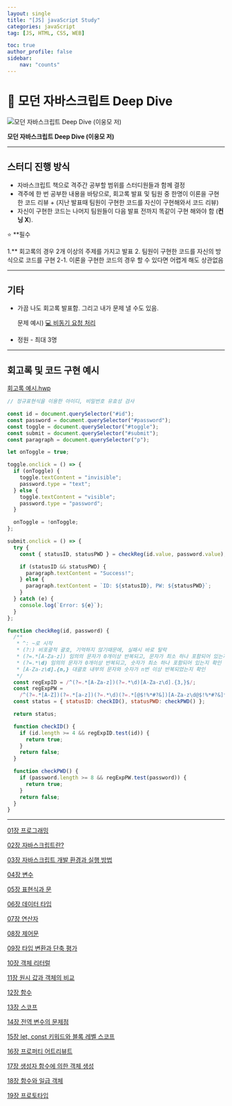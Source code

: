 ```yaml
---
layout: single
title: "[JS] javaScript Study"
categories: javaScript
tag: [JS, HTML, CSS, WEB]

toc: true
author_profile: false
sidebar:
    nav: "counts"
---
```


# 📖 모던 자바스크립트 Deep Dive

![**모던 자바스크립트 Deep Dive (이웅모 저)**](%F0%9F%93%96%20%E1%84%86%E1%85%A9%E1%84%83%E1%85%A5%E1%86%AB%20%E1%84%8C%E1%85%A1%E1%84%87%E1%85%A1%E1%84%89%E1%85%B3%E1%84%8F%E1%85%B3%E1%84%85%E1%85%B5%E1%86%B8%E1%84%90%E1%85%B3%20Deep%20Dive%202817ff98978a42ecb503935d5a944375/Untitled.png)

**모던 자바스크립트 Deep Dive (이웅모 저)**

---

## **스터디 진행 방식**

- 자바스크립트 책으로 격주간 공부할 범위를 스터디원들과 함께 결정
- 격주에 한 번 공부한 내용을 바탕으로, 회고록 발표 및 팀원 중 한명이 이론을 구현한 코드 리뷰 + (지난 발표때 팀원이 구현한 코드를 자신이 구현해와서 코드 리뷰)
- 자신이 구현한 코드는 나머지 팀원들이 다음 발표 전까지 똑같이 구현 해와야 함 (**컨닝 X**).

<aside>
⭐ **필수

1.** 회고록의 경우 2개 이상의 주제를 가지고 발표
2. 팀원이 구현한 코드를 자신의 방식으로 코드를 구현
2-1. 이론을 구현한 코드의 경우 할 수 있다면 어렵게 해도 상관없음

</aside>

---

## 기타

- 가끔 나도 회고록 발표함. 그리고 내가 문제 낼 수도 있음.
    
    문제 예시) [💻 비동기 요청 처리](https://www.notion.so/f666652a1a6646ecbbd61875866ab7ee)  
    
- 정원 - 최대 3명

---

## 회고록 및 코드 구현 예시

[회고록 예시.hwp](%F0%9F%93%96%20%E1%84%86%E1%85%A9%E1%84%83%E1%85%A5%E1%86%AB%20%E1%84%8C%E1%85%A1%E1%84%87%E1%85%A1%E1%84%89%E1%85%B3%E1%84%8F%E1%85%B3%E1%84%85%E1%85%B5%E1%86%B8%E1%84%90%E1%85%B3%20Deep%20Dive%202817ff98978a42ecb503935d5a944375/%25ED%259A%258C%25EA%25B3%25A0%25EB%25A1%259D_%25EC%2598%2588%25EC%258B%259C.hwp)

```jsx
// 정규표현식을 이용한 아이디, 비밀번호 유효성 검사

const id = document.querySelector("#id");
const password = document.querySelector("#password");
const toggle = document.querySelector("#toggle");
const submit = document.querySelector("#submit");
const paragraph = document.querySelector("p");

let onToggle = true;

toggle.onclick = () => {
  if (onToggle) {
    toggle.textContent = "invisible";
    password.type = "text";
  } else {
    toggle.textContent = "visible";
    password.type = "password";
  }

  onToggle = !onToggle;
};

submit.onclick = () => {
  try {
    const { statusID, statusPWD } = checkReg(id.value, password.value);

    if (statusID && statusPWD) {
      paragraph.textContent = "Success!";
    } else {
      paragraph.textContent = `ID: ${statusID}, PW: ${statusPWD}`;
    }
  } catch (e) {
    console.log(`Error: ${e}`);
  }
};

function checkReg(id, password) {
  /**
   * ^: ~로 시작
   * (?:) 비포괄적 괄호, 기억하지 않기때문에, 실패시 바로 탈락
   * (?=.*[A-Za-z]) 임의의 문자가 0개이상 반복되고, 문자가 최소 하나 포함되어 있는지 확인
   * (?=.*\d) 임의의 문자가 0개이상 반복되고, 숫자가 최소 하나 포함되어 있는지 확인
   * [A-Za-z\d].{n,} 대괄호 내부의 문자와 숫자가 n번 이상 반복되었는지 확인
   */
  const regExpID = /^(?=.*[A-Za-z])(?=.*\d)[A-Za-z\d].{3,}$/;
  const regExpPW =
    /^(?=.*[A-Z])(?=.*[a-z])(?=.*\d)(?=.*[@$!%*#?&])[A-Za-z\d@$!%*#?&]*$/;
  const status = { statusID: checkID(), statusPWD: checkPWD() };

  return status;

  function checkID() {
    if (id.length >= 4 && regExpID.test(id)) {
      return true;
    }
    return false;
  }

  function checkPWD() {
    if (password.length >= 8 && regExpPW.test(password)) {
      return true;
    }
    return false;
  }
}

```

---

[01장 프로그래밍](%F0%9F%93%96%20%E1%84%86%E1%85%A9%E1%84%83%E1%85%A5%E1%86%AB%20%E1%84%8C%E1%85%A1%E1%84%87%E1%85%A1%E1%84%89%E1%85%B3%E1%84%8F%E1%85%B3%E1%84%85%E1%85%B5%E1%86%B8%E1%84%90%E1%85%B3%20Deep%20Dive%202817ff98978a42ecb503935d5a944375/01%E1%84%8C%E1%85%A1%E1%86%BC%20%E1%84%91%E1%85%B3%E1%84%85%E1%85%A9%E1%84%80%E1%85%B3%E1%84%85%E1%85%A2%E1%84%86%E1%85%B5%E1%86%BC%20cc484c7f3292458ea2e7105765bf233d.md)

[02장 자바스크립트란?](%F0%9F%93%96%20%E1%84%86%E1%85%A9%E1%84%83%E1%85%A5%E1%86%AB%20%E1%84%8C%E1%85%A1%E1%84%87%E1%85%A1%E1%84%89%E1%85%B3%E1%84%8F%E1%85%B3%E1%84%85%E1%85%B5%E1%86%B8%E1%84%90%E1%85%B3%20Deep%20Dive%202817ff98978a42ecb503935d5a944375/02%E1%84%8C%E1%85%A1%E1%86%BC%20%E1%84%8C%E1%85%A1%E1%84%87%E1%85%A1%E1%84%89%E1%85%B3%E1%84%8F%E1%85%B3%E1%84%85%E1%85%B5%E1%86%B8%E1%84%90%E1%85%B3%E1%84%85%E1%85%A1%E1%86%AB%20a6868c3ee8b145cf83ef1c3ed776ab66.md)

[03장 자바스크립트 개발 환경과 실행 방법](%F0%9F%93%96%20%E1%84%86%E1%85%A9%E1%84%83%E1%85%A5%E1%86%AB%20%E1%84%8C%E1%85%A1%E1%84%87%E1%85%A1%E1%84%89%E1%85%B3%E1%84%8F%E1%85%B3%E1%84%85%E1%85%B5%E1%86%B8%E1%84%90%E1%85%B3%20Deep%20Dive%202817ff98978a42ecb503935d5a944375/03%E1%84%8C%E1%85%A1%E1%86%BC%20%E1%84%8C%E1%85%A1%E1%84%87%E1%85%A1%E1%84%89%E1%85%B3%E1%84%8F%E1%85%B3%E1%84%85%E1%85%B5%E1%86%B8%E1%84%90%E1%85%B3%20%E1%84%80%E1%85%A2%E1%84%87%E1%85%A1%E1%86%AF%20%E1%84%92%E1%85%AA%E1%86%AB%E1%84%80%E1%85%A7%E1%86%BC%E1%84%80%E1%85%AA%20%E1%84%89%E1%85%B5%E1%86%AF%E1%84%92%E1%85%A2%E1%86%BC%20%E1%84%87%E1%85%A1%E1%86%BC%E1%84%87%E1%85%A5%E1%86%B8%20f71c67d1f75a44f285225866ec0059f2.md)

[04장 변수](%F0%9F%93%96%20%E1%84%86%E1%85%A9%E1%84%83%E1%85%A5%E1%86%AB%20%E1%84%8C%E1%85%A1%E1%84%87%E1%85%A1%E1%84%89%E1%85%B3%E1%84%8F%E1%85%B3%E1%84%85%E1%85%B5%E1%86%B8%E1%84%90%E1%85%B3%20Deep%20Dive%202817ff98978a42ecb503935d5a944375/04%E1%84%8C%E1%85%A1%E1%86%BC%20%E1%84%87%E1%85%A7%E1%86%AB%E1%84%89%E1%85%AE%2046a64f8764e94e6ea8fcda1e7011f4d6.md)

[05장 표현식과 문](%F0%9F%93%96%20%E1%84%86%E1%85%A9%E1%84%83%E1%85%A5%E1%86%AB%20%E1%84%8C%E1%85%A1%E1%84%87%E1%85%A1%E1%84%89%E1%85%B3%E1%84%8F%E1%85%B3%E1%84%85%E1%85%B5%E1%86%B8%E1%84%90%E1%85%B3%20Deep%20Dive%202817ff98978a42ecb503935d5a944375/05%E1%84%8C%E1%85%A1%E1%86%BC%20%E1%84%91%E1%85%AD%E1%84%92%E1%85%A7%E1%86%AB%E1%84%89%E1%85%B5%E1%86%A8%E1%84%80%E1%85%AA%20%E1%84%86%E1%85%AE%E1%86%AB%2006e5082ee01041b7aed09f71b8937c9d.md)

[06장 데이터 타입](%F0%9F%93%96%20%E1%84%86%E1%85%A9%E1%84%83%E1%85%A5%E1%86%AB%20%E1%84%8C%E1%85%A1%E1%84%87%E1%85%A1%E1%84%89%E1%85%B3%E1%84%8F%E1%85%B3%E1%84%85%E1%85%B5%E1%86%B8%E1%84%90%E1%85%B3%20Deep%20Dive%202817ff98978a42ecb503935d5a944375/06%E1%84%8C%E1%85%A1%E1%86%BC%20%E1%84%83%E1%85%A6%E1%84%8B%E1%85%B5%E1%84%90%E1%85%A5%20%E1%84%90%E1%85%A1%E1%84%8B%E1%85%B5%E1%86%B8%209960c1526f0e4892a2a46a2247ad0b7c.md)

[07장 연산자](%F0%9F%93%96%20%E1%84%86%E1%85%A9%E1%84%83%E1%85%A5%E1%86%AB%20%E1%84%8C%E1%85%A1%E1%84%87%E1%85%A1%E1%84%89%E1%85%B3%E1%84%8F%E1%85%B3%E1%84%85%E1%85%B5%E1%86%B8%E1%84%90%E1%85%B3%20Deep%20Dive%202817ff98978a42ecb503935d5a944375/07%E1%84%8C%E1%85%A1%E1%86%BC%20%E1%84%8B%E1%85%A7%E1%86%AB%E1%84%89%E1%85%A1%E1%86%AB%E1%84%8C%E1%85%A1%200386a4e19898483ab7105fc13007485e.md)

[08장 제어문](%F0%9F%93%96%20%E1%84%86%E1%85%A9%E1%84%83%E1%85%A5%E1%86%AB%20%E1%84%8C%E1%85%A1%E1%84%87%E1%85%A1%E1%84%89%E1%85%B3%E1%84%8F%E1%85%B3%E1%84%85%E1%85%B5%E1%86%B8%E1%84%90%E1%85%B3%20Deep%20Dive%202817ff98978a42ecb503935d5a944375/08%E1%84%8C%E1%85%A1%E1%86%BC%20%E1%84%8C%E1%85%A6%E1%84%8B%E1%85%A5%E1%84%86%E1%85%AE%E1%86%AB%20b019522a62da47e2aeb82685fd42084c.md)

[09장 타입 변환과 단축 평가](%F0%9F%93%96%20%E1%84%86%E1%85%A9%E1%84%83%E1%85%A5%E1%86%AB%20%E1%84%8C%E1%85%A1%E1%84%87%E1%85%A1%E1%84%89%E1%85%B3%E1%84%8F%E1%85%B3%E1%84%85%E1%85%B5%E1%86%B8%E1%84%90%E1%85%B3%20Deep%20Dive%202817ff98978a42ecb503935d5a944375/09%E1%84%8C%E1%85%A1%E1%86%BC%20%E1%84%90%E1%85%A1%E1%84%8B%E1%85%B5%E1%86%B8%20%E1%84%87%E1%85%A7%E1%86%AB%E1%84%92%E1%85%AA%E1%86%AB%E1%84%80%E1%85%AA%20%E1%84%83%E1%85%A1%E1%86%AB%E1%84%8E%E1%85%AE%E1%86%A8%20%E1%84%91%E1%85%A7%E1%86%BC%E1%84%80%E1%85%A1%2069aa1bd572d64d4c85eaa5c5519d8fb5.md)

[10장 객체 리터럴](%F0%9F%93%96%20%E1%84%86%E1%85%A9%E1%84%83%E1%85%A5%E1%86%AB%20%E1%84%8C%E1%85%A1%E1%84%87%E1%85%A1%E1%84%89%E1%85%B3%E1%84%8F%E1%85%B3%E1%84%85%E1%85%B5%E1%86%B8%E1%84%90%E1%85%B3%20Deep%20Dive%202817ff98978a42ecb503935d5a944375/10%E1%84%8C%E1%85%A1%E1%86%BC%20%E1%84%80%E1%85%A2%E1%86%A8%E1%84%8E%E1%85%A6%20%E1%84%85%E1%85%B5%E1%84%90%E1%85%A5%E1%84%85%E1%85%A5%E1%86%AF%20b301be4f01c14087b86d650a81d23d2e.md)

[11장 원시 값과 객체의 비교](%F0%9F%93%96%20%E1%84%86%E1%85%A9%E1%84%83%E1%85%A5%E1%86%AB%20%E1%84%8C%E1%85%A1%E1%84%87%E1%85%A1%E1%84%89%E1%85%B3%E1%84%8F%E1%85%B3%E1%84%85%E1%85%B5%E1%86%B8%E1%84%90%E1%85%B3%20Deep%20Dive%202817ff98978a42ecb503935d5a944375/11%E1%84%8C%E1%85%A1%E1%86%BC%20%E1%84%8B%E1%85%AF%E1%86%AB%E1%84%89%E1%85%B5%20%E1%84%80%E1%85%A1%E1%86%B9%E1%84%80%E1%85%AA%20%E1%84%80%E1%85%A2%E1%86%A8%E1%84%8E%E1%85%A6%E1%84%8B%E1%85%B4%20%E1%84%87%E1%85%B5%E1%84%80%E1%85%AD%20d9882212190549469cc4a67c29972ca6.md)

[12장 함수](%F0%9F%93%96%20%E1%84%86%E1%85%A9%E1%84%83%E1%85%A5%E1%86%AB%20%E1%84%8C%E1%85%A1%E1%84%87%E1%85%A1%E1%84%89%E1%85%B3%E1%84%8F%E1%85%B3%E1%84%85%E1%85%B5%E1%86%B8%E1%84%90%E1%85%B3%20Deep%20Dive%202817ff98978a42ecb503935d5a944375/12%E1%84%8C%E1%85%A1%E1%86%BC%20%E1%84%92%E1%85%A1%E1%86%B7%E1%84%89%E1%85%AE%200d0fdbde4508443e9483a9f193a675df.md)

[13장 스코프](%F0%9F%93%96%20%E1%84%86%E1%85%A9%E1%84%83%E1%85%A5%E1%86%AB%20%E1%84%8C%E1%85%A1%E1%84%87%E1%85%A1%E1%84%89%E1%85%B3%E1%84%8F%E1%85%B3%E1%84%85%E1%85%B5%E1%86%B8%E1%84%90%E1%85%B3%20Deep%20Dive%202817ff98978a42ecb503935d5a944375/13%E1%84%8C%E1%85%A1%E1%86%BC%20%E1%84%89%E1%85%B3%E1%84%8F%E1%85%A9%E1%84%91%E1%85%B3%20fad854eea0cd456e9ff282c888ded311.md)

[14장 전역 변수의 문제점](%F0%9F%93%96%20%E1%84%86%E1%85%A9%E1%84%83%E1%85%A5%E1%86%AB%20%E1%84%8C%E1%85%A1%E1%84%87%E1%85%A1%E1%84%89%E1%85%B3%E1%84%8F%E1%85%B3%E1%84%85%E1%85%B5%E1%86%B8%E1%84%90%E1%85%B3%20Deep%20Dive%202817ff98978a42ecb503935d5a944375/14%E1%84%8C%E1%85%A1%E1%86%BC%20%E1%84%8C%E1%85%A5%E1%86%AB%E1%84%8B%E1%85%A7%E1%86%A8%20%E1%84%87%E1%85%A7%E1%86%AB%E1%84%89%E1%85%AE%E1%84%8B%E1%85%B4%20%E1%84%86%E1%85%AE%E1%86%AB%E1%84%8C%E1%85%A6%E1%84%8C%E1%85%A5%E1%86%B7%203039a45bd8fa421e8df5a4d674713189.md)

[15장 let, const 키워드와 블록 레벨 스코프](%F0%9F%93%96%20%E1%84%86%E1%85%A9%E1%84%83%E1%85%A5%E1%86%AB%20%E1%84%8C%E1%85%A1%E1%84%87%E1%85%A1%E1%84%89%E1%85%B3%E1%84%8F%E1%85%B3%E1%84%85%E1%85%B5%E1%86%B8%E1%84%90%E1%85%B3%20Deep%20Dive%202817ff98978a42ecb503935d5a944375/15%E1%84%8C%E1%85%A1%E1%86%BC%20let,%20const%20%E1%84%8F%E1%85%B5%E1%84%8B%E1%85%AF%E1%84%83%E1%85%B3%E1%84%8B%E1%85%AA%20%E1%84%87%E1%85%B3%E1%86%AF%E1%84%85%E1%85%A9%E1%86%A8%20%E1%84%85%E1%85%A6%E1%84%87%E1%85%A6%E1%86%AF%20%E1%84%89%E1%85%B3%E1%84%8F%E1%85%A9%E1%84%91%E1%85%B3%20f74fe3f70a0c427bbf93c8dd1dfe92b8.md)

[16장 프로퍼티 어트리뷰트](%F0%9F%93%96%20%E1%84%86%E1%85%A9%E1%84%83%E1%85%A5%E1%86%AB%20%E1%84%8C%E1%85%A1%E1%84%87%E1%85%A1%E1%84%89%E1%85%B3%E1%84%8F%E1%85%B3%E1%84%85%E1%85%B5%E1%86%B8%E1%84%90%E1%85%B3%20Deep%20Dive%202817ff98978a42ecb503935d5a944375/16%E1%84%8C%E1%85%A1%E1%86%BC%20%E1%84%91%E1%85%B3%E1%84%85%E1%85%A9%E1%84%91%E1%85%A5%E1%84%90%E1%85%B5%20%E1%84%8B%E1%85%A5%E1%84%90%E1%85%B3%E1%84%85%E1%85%B5%E1%84%87%E1%85%B2%E1%84%90%E1%85%B3%202e2aab67d26a4ff79220d3d9d19059a8.md)

[17장 생성자 함수에 의한 객체 생성](%F0%9F%93%96%20%E1%84%86%E1%85%A9%E1%84%83%E1%85%A5%E1%86%AB%20%E1%84%8C%E1%85%A1%E1%84%87%E1%85%A1%E1%84%89%E1%85%B3%E1%84%8F%E1%85%B3%E1%84%85%E1%85%B5%E1%86%B8%E1%84%90%E1%85%B3%20Deep%20Dive%202817ff98978a42ecb503935d5a944375/17%E1%84%8C%E1%85%A1%E1%86%BC%20%E1%84%89%E1%85%A2%E1%86%BC%E1%84%89%E1%85%A5%E1%86%BC%E1%84%8C%E1%85%A1%20%E1%84%92%E1%85%A1%E1%86%B7%E1%84%89%E1%85%AE%E1%84%8B%E1%85%A6%20%E1%84%8B%E1%85%B4%E1%84%92%E1%85%A1%E1%86%AB%20%E1%84%80%E1%85%A2%E1%86%A8%E1%84%8E%E1%85%A6%20%E1%84%89%E1%85%A2%E1%86%BC%E1%84%89%E1%85%A5%E1%86%BC%20f6d4c729f8174cc592b836a8f9de978e.md)

[18장 함수와 일급 객체](%F0%9F%93%96%20%E1%84%86%E1%85%A9%E1%84%83%E1%85%A5%E1%86%AB%20%E1%84%8C%E1%85%A1%E1%84%87%E1%85%A1%E1%84%89%E1%85%B3%E1%84%8F%E1%85%B3%E1%84%85%E1%85%B5%E1%86%B8%E1%84%90%E1%85%B3%20Deep%20Dive%202817ff98978a42ecb503935d5a944375/18%E1%84%8C%E1%85%A1%E1%86%BC%20%E1%84%92%E1%85%A1%E1%86%B7%E1%84%89%E1%85%AE%E1%84%8B%E1%85%AA%20%E1%84%8B%E1%85%B5%E1%86%AF%E1%84%80%E1%85%B3%E1%86%B8%20%E1%84%80%E1%85%A2%E1%86%A8%E1%84%8E%E1%85%A6%20ef0671913a484811b674c9056faa3038.md)

[19장 프로토타입](%F0%9F%93%96%20%E1%84%86%E1%85%A9%E1%84%83%E1%85%A5%E1%86%AB%20%E1%84%8C%E1%85%A1%E1%84%87%E1%85%A1%E1%84%89%E1%85%B3%E1%84%8F%E1%85%B3%E1%84%85%E1%85%B5%E1%86%B8%E1%84%90%E1%85%B3%20Deep%20Dive%202817ff98978a42ecb503935d5a944375/19%E1%84%8C%E1%85%A1%E1%86%BC%20%E1%84%91%E1%85%B3%E1%84%85%E1%85%A9%E1%84%90%E1%85%A9%E1%84%90%E1%85%A1%E1%84%8B%E1%85%B5%E1%86%B8%20e3a93bf0653a47feb0bd70347743a1a7.md)